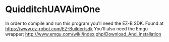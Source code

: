 # QuidditchUAVAimOne
In order to compile and run this program you'll need the EZ-B SDK. 
Found at https://www.ez-robot.com/EZ-Builder/sdk
You'll also need the Emgu wrapper; http://www.emgu.com/wiki/index.php/Download_And_Installation
